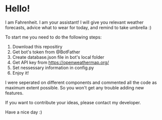 # Hello!

I am Fahrenheit. I am your assistant! I will give you relevant weather forecasts, advice what to wear for today, and remind to take umbrella :)

To start me you need to do the following steps:

1) Download this repositiry
2) Get bot's token from @BotFather
3) Create database.json file in bot's local folder
4) Get API key from https://openweathermap.org/
5) Set nessessary information in config.py
6) Enjoy it!

I were seperated on different components and commented all the code as maximum extent possible. So you won't get any trouble adding new features.

If you want to contribute your ideas, please contact my developer. 

Have a nice day :)
